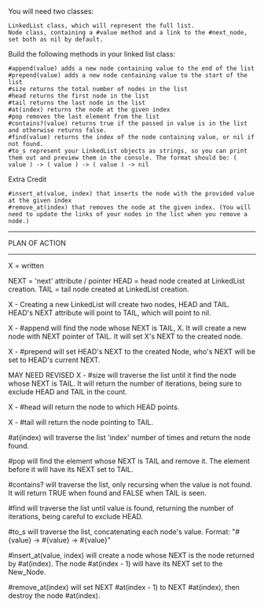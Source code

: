 You will need two classes:

    LinkedList class, which will represent the full list.
    Node class, containing a #value method and a link to the #next_node, set both as nil by default.

Build the following methods in your linked list class:

    #append(value) adds a new node containing value to the end of the list
    #prepend(value) adds a new node containing value to the start of the list
    #size returns the total number of nodes in the list
    #head returns the first node in the list
    #tail returns the last node in the list
    #at(index) returns the node at the given index
    #pop removes the last element from the list
    #contains?(value) returns true if the passed in value is in the list and otherwise returns false.
    #find(value) returns the index of the node containing value, or nil if not found.
    #to_s represent your LinkedList objects as strings, so you can print them out and preview them in the console. The format should be: ( value ) -> ( value ) -> ( value ) -> nil

Extra Credit

    #insert_at(value, index) that inserts the node with the provided value at the given index
    #remove_at(index) that removes the node at the given index. (You will need to update the links of your nodes in the list when you remove a node.)

********************************************************************************
PLAN OF ACTION
********************************************************************************

X = written

NEXT = 'next' attribute / pointer
HEAD = head node created at LinkedList creation.
TAIL = tail node created at LinkedList creation.

X - Creating a new LinkedList will create two nodes, HEAD and TAIL. HEAD's NEXT attribute will point to TAIL, which will point to nil.

X - #append will find the node whose NEXT is TAIL, X. It will create a new node with NEXT pointer of TAIL.
  It will set X's NEXT to the created node.

X - #prepend will set HEAD's NEXT to the created Node, who's NEXT will be set to HEAD's current NEXT.

MAY NEED REVISED
X - #size will traverse the list until it find the node whose NEXT is TAIL. It will return the number of iterations, being sure to exclude HEAD and TAIL in the count.

X - #head will return the node to which HEAD points.

X - #tail will return the node pointing to TAIL.

#at(index) will traverse the list 'index' number of times and return the node found.

#pop will find the element whose NEXT is TAIL and remove it. The element before it will have its NEXT set to TAIL.

#contains? will traverse the list, only recursing when the value is not found. It will return TRUE when found and FALSE when TAIL is seen.

#find will traverse the list until value is found, returning the number of iterations, being careful to exclude HEAD.

#to_s will traverse the list, concatenating each node's value. Format: "#{value} -> #{value} -> #{value}"

#insert_at(value, index) will create a node whose NEXT is the node returned by #at(index). The node #at(index - 1) will have its NEXT set to the New_Node.

#remove_at(index) will set NEXT #at(index - 1) to NEXT #at(index), then destroy the node #at(index).